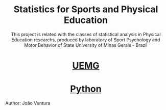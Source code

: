 <h1 align="center"> Statistics for Sports and Physical Education </h1> 

<p align="center"> This project is related with the classes of statistical analysis in Physical Education researchs, produced by laboratory of Sport Psychology and Motor Behavior of State University of Minas Gerais - Brazil </p>

<h1 align="center">
    <a href="https://github.com/joaoventuraoliveira/jupyter1/blob/master/imgs/uemg_ibirite2.jpg/">UEMG</a>
</h1>

<h1 align="center">
  <a href="https://github.com/joaoventuraoliveira/jupyter1/blob/master/imgs/python.png/">Python</a>
</h1>

Author: João Ventura

